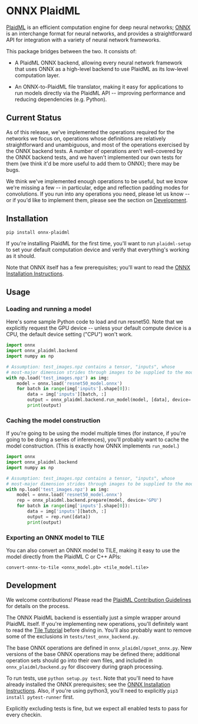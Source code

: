 # ONNX PlaidML

[PlaidML](https://github.com/plaidml/plaidml) is an efficient computation engine for deep neural networks; [ONNX](https://onnx.ai/) is an interchange format for neural networks, and provides a straightforward API for integration with a variety of neural network frameworks.

This package bridges between the two.  It consists of:

* A PlaidML ONNX backend, allowing every neural network framework that uses ONNX as a high-level backend to use PlaidML as its low-level computation layer.

* An ONNX-to-PlaidML file translator, making it easy for applications to run models directly via the PlaidML API -- improving performance and reducing dependencies (e.g. Python).

## Current Status

As of this release, we've implemented the operations required for the networks we focus on, operations whose definitions are relatively straightforward and unambiguous, and most of the operations exercised by the ONNX backend tests.  A number of operations aren't well-covered by the ONNX backend tests, and we haven't implemented our own tests for them (we think it'd be more useful to add them to ONNX); there may be bugs.

We think we've implemented enough operations to be useful, but we know we're missing a few -- in particular, edge and reflection padding modes for convolutions.  If you run into any operations you need, please let us know -- or if you'd like to implement them, please see the section on [Development](#development).

## Installation

`pip install onnx-plaidml`

If you're installing PlaidML for the first time, you'll want to run `plaidml-setup` to set your default computation device and verify that everything's working as it should.

Note that ONNX itself has a few prerequisites; you'll want to read the [ONNX Installation Instructions](https://github.com/onnx/onnx).

## Usage

### Loading and running a model

Here's some sample Python code to load and run resnet50.  Note that we explicitly request the GPU device -- unless your default compute device is a CPU, the default device setting ("CPU") won't work.

```python
import onnx
import onnx_plaidml.backend
import numpy as np

# Assumption: test_images.npz contains a tensor, "inputs", whose
# most-major dimension strides through images to be supplied to the model.
with np.load('test_images.npz') as img:
    model = onnx.load('resnet50_model.onnx')
    for batch in range(img['inputs'].shape[0]):
        data = img['inputs'][batch, :]
        output = onnx_plaidml.backend.run_model(model, [data], device='GPU')
        print(output)
```

### Caching the model construction

If you're going to be using the model multiple times (for instance, if you're going to be doing a series of inferences),
you'll probably want to cache the model construction.  (This is exactly how ONNX implements `run_model`.)

```python
import onnx
import onnx_plaidml.backend
import numpy as np

# Assumption: test_images.npz contains a tensor, "inputs", whose
# most-major dimension strides through images to be supplied to the model.
with np.load('test_images.npz') as img:
    model = onnx.load('resnet50_model.onnx')
    rep = onnx_plaidml.backend.prepare(model, device='GPU')
    for batch in range(img['inputs'].shape[0]):
        data = img['inputs'][batch, :]
        output = rep.run([data])
        print(output)
```

### Exporting an ONNX model to TILE

You can also convert an ONNX model to TILE, making it easy to use the model directly from the PlaidML C or C++ APIs:

    convert-onnx-to-tile <onnx_model.pb> <tile_model.tile>

## Development

We welcome contributions!  Please read the [PlaidML Contribution Guidelines](https://github.com/plaidml/plaidml/blob/master/CONTRIBUTING.md) for details on the process.

The ONNX PlaidML backend is essentially just a simple wrapper around PlaidML itself.  If you're implementing new operations, you'll definitely want to read the [Tile Tutorial](https://github.com/plaidml/plaidml/wiki/Tile-Tutorial) before diving in.  You'll also probably want to remove some of the exclusions in `tests/test_onnx_backend.py`.

The base ONNX operations are defined in `onnx_plaidml/opset_onnx.py`.  New versions of the base ONNX operations may be defined there; additional operation sets should go into their own files, and included in `onnx_plaidml/backend.py` for discovery during graph processing.

To run tests, use `python setup.py test`.  Note that you'll need to have already installed the ONNX prerequisites; see the [ONNX Installation Instructions](https://github.com/onnx/onnx).  Also, if you're using python3, you'll need to explicitly `pip3 install pytest-runner` first.

Explicitly excluding tests is fine, but we expect all enabled tests to pass for every checkin.
